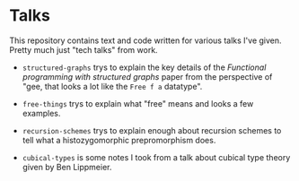 Talks
=====

This repository contains text and code written for various talks I've
given. Pretty much just "tech talks" from work.

- `structured-graphs` trys to explain the key details of the *Functional
  programming with structured graphs* paper from the perspective of "gee,
  that looks a lot like the `Free f a` datatype".

- `free-things` trys to explain what "free" means and looks a few examples.

- `recursion-schemes` trys to explain enough about recursion schemes to tell
  what a histozygomorphic prepromorphism does.

- `cubical-types` is some notes I took from a talk about cubical type theory
  given by Ben Lippmeier.
